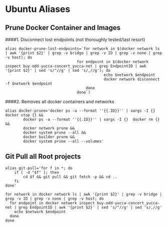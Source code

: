 # Ubuntu Aliases

## Prune Docker Container and Images


####1. Disconnect lost endpoints (not thoroughly tested/last resort)
```shell
alias docker-prune-lost-endpoints=`for network in $(docker network ls | awk '{print $2}' | grep -v bridge | grep -v ID | grep -v none | grep -v host); do
  								for endpoint in $(docker network inspect buy-odd-yucca-concert_yucca-net | grep EndpointID | awk '{print $2}' | sed 's/"//g' | sed 's/,//g'); do
  											echo $network $endpoint
  											docker network disconnect -f $network $endpoint
  									done
								done`)
```

####2. Removes all docker containers and networks

```shell
alias docker-prune='docker ps -a --format ''{{.ID}}'' | xargs -I {}  docker stop {} &&
        docker ps -a --format ''{{.ID}}'' | xargs -I {}  docker rm {} &&
        docker network prune &&
        docker system prune --all &&
        docker builder prune &&
        docker system prune --all --volumes'
```

## Git Pull all Root projects

```shell
alias git-pull='for f in *; do
    if [ -d "$f" ]; then
        cd $f && git pull && git fetch -p && cd ..
    fi
done'
```


```shell
for network in docker network ls | awk '{print $2}' | grep -v bridge | grep -v ID | grep -v none | grep -v host; do
  for endpoint in docker network inspect buy-odd-yucca-concert_yucca-net | grep EndpointID | awk '{print $2}' | sed 's/"//g' | sed 's/,//g'
  	echo $network $endpoint
  done
done
```